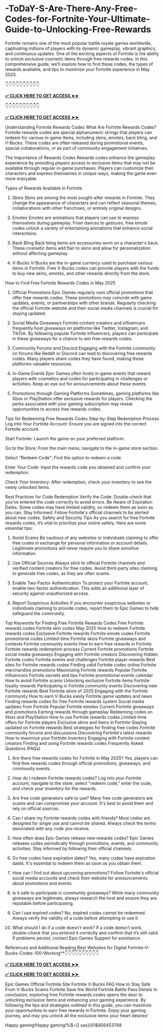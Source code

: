 # -ToDaY-S-Are-There-Any-Free-Codes-for-Fortnite-Your-Ultimate-Guide-to-Unlocking-Free-Rewards
Fortnite remains one of the most popular battle royale games worldwide, captivating millions of players with its dynamic gameplay, vibrant graphics, and continuous updates. One of the exciting aspects of Fortnite is the ability to unlock exclusive cosmetic items through free rewards codes. In this comprehensive guide, we’ll explore how to find these codes, the types of rewards available, and tips to maximize your Fortnite experience in May 2025.

👇👇👇👇👇👇👇👇👇👇

**[✅ CLICK HERE TO GET ACCESS ➤➤ ​​](https://xnproo.com/giftcards/)**

👇👇👇👇👇👇👇👇👇👇

**[✅ CLICK HERE TO GET ACCESS ➤➤ ​​](https://xnproo.com/giftcards/)**

Understanding Fortnite Rewards Codes
What Are Fortnite Rewards Codes?
Fortnite rewards codes are special alphanumeric strings that players can redeem for various in-game items, including skins, emotes, back bling, and V-Bucks. These codes are often released during promotional events, special collaborations, or as part of community engagement initiatives.

The Importance of Rewards Codes
Rewards codes enhance the gameplay experience by providing players access to exclusive items that may not be available through regular in-game purchases. Players can customize their characters and express themselves in unique ways, making the game even more enjoyable.

Types of Rewards Available in Fortnite
1. Skins
Skins are among the most sought-after rewards in Fortnite. They change the appearance of characters and can reflect seasonal themes, collaborations with other franchises, or entirely original designs.

2. Emotes
Emotes are animations that players can use to express themselves during gameplay. From dances to gestures, free emote codes unlock a variety of entertaining animations that enhance social interactions.

3. Back Bling
Back bling items are accessories worn on a character's back. These cosmetic items add flair to skins and allow for personalization without affecting gameplay.

4. V-Bucks
V-Bucks are the in-game currency used to purchase various items in Fortnite. Free V-Bucks codes can provide players with the funds to buy new skins, emotes, and other rewards directly from the store.

How to Find Free Fortnite Rewards Codes in May 2025
1. Official Promotions
Epic Games regularly runs official promotions that offer free rewards codes. These promotions may coincide with game updates, events, or partnerships with other brands. Regularly checking the official Fortnite website and their social media channels is crucial for staying updated.

2. Social Media Giveaways
Fortnite content creators and influencers frequently host giveaways on platforms like Twitter, Instagram, and TikTok. By following popular Fortnite influencers, players can participate in these giveaways for a chance to win free rewards codes.

3. Community Forums and Discord
Engaging with the Fortnite community on forums like Reddit or Discord can lead to discovering free rewards codes. Many players share codes they have found, making these platforms valuable resources.

4. In-Game Events
Epic Games often hosts in-game events that reward players with cosmetics and codes for participating in challenges or activities. Keep an eye out for announcements about these events.

5. Promotions through Gaming Platforms
Sometimes, gaming platforms like Xbox or PlayStation offer exclusive rewards for players. Checking the perks associated with your gaming subscription may reveal opportunities to access free rewards codes.

Tips for Redeeming Free Rewards Codes
Step-by-Step Redemption Process
Log into Your Fortnite Account: Ensure you are signed into the correct Fortnite account.

Start Fortnite: Launch the game on your preferred platform.

Go to the Store: From the main menu, navigate to the in-game store section.

Select "Redeem Code": Find the option to redeem a code.

Enter Your Code: Input the rewards code you obtained and confirm your redemption.

Check Your Inventory: After redemption, check your inventory to see the newly unlocked items.

Best Practices for Code Redemption
Verify the Code: Double-check that you’ve entered the code correctly to avoid errors.
Be Aware of Expiration Dates: Some codes may have limited validity, so redeem them as soon as you can.
Stay Informed: Follow Fortnite's official channels to be alerted about new codes.
Safety and Security Tips
As you search for free Fortnite rewards codes, it’s vital to prioritize your online safety. Here are some essential tips:

1. Avoid Scams
Be cautious of any websites or individuals claiming to offer free codes in exchange for personal information or account details. Legitimate promotions will never require you to share sensitive information.

2. Use Official Sources
Always stick to official Fortnite channels and verified content creators for free codes. Avoid third-party sites claiming to generate free codes, as they are often scams.

3. Enable Two-Factor Authentication
To protect your Fortnite account, enable two-factor authentication. This adds an additional layer of security against unauthorized access.

4. Report Suspicious Activities
If you encounter suspicious websites or individuals claiming to provide codes, report them to Epic Games to help safeguard the community.

Top Keywords for Finding Free Fortnite Rewards Codes
Free Fortnite rewards codes
Fortnite skin codes May 2025
How to redeem Fortnite rewards codes
Exclusive Fortnite rewards
Fortnite emote codes
Fortnite promotional codes
Limited-time Fortnite skins
Fortnite giveaways and contests
Fortnite community events
How to earn free rewards in Fortnite
Fortnite rewards redemption process
Current Fortnite promotions
Fortnite social media giveaways
Engaging with Fortnite creators
Discovering hidden Fortnite codes
Fortnite events and challenges
Fortnite player rewards
Best sites for Fortnite rewards codes
Finding valid Fortnite codes online
Fortnite merchandise promotions
Maximizing Fortnite rewards
Popular Fortnite influencers
Fortnite secrets and tips
Fortnite promotional events calendar
How to avoid Fortnite scams
Unlocking exclusive Fortnite items
Fortnite loyalty rewards
Participating in Fortnite community events
Discovering new Fortnite rewards
Best Fortnite skins of 2025
Engaging with the Fortnite community
How to earn V-Bucks easily
Fortnite game updates and news
Finding rewards codes for free
Fortnite rewards system
Social media updates from Fortnite
Popular Fortnite emotes
Current Fortnite giveaways and promotions
Earning rewards through gameplay
Redeeming codes on Xbox and PlayStation
How to use Fortnite rewards codes
Limited-time offers for Fortnite players
Exclusive skins and items in Fortnite
Staying updated on Fortnite rewards
Best strategies for finding free codes
Fortnite community forums and discussions
Discovering Fortnite's latest rewards
How to maximize your Fortnite inventory
Engaging with Fortnite content creators
Finding and using Fortnite rewards codes
Frequently Asked Questions (FAQs)
1. Are there free rewards codes for Fortnite in May 2025?
Yes, players can find free rewards codes through official promotions, giveaways, and community events.

2. How do I redeem Fortnite rewards codes?
Log into your Fortnite account, navigate to the store, select "redeem code," enter the code, and check your inventory for the rewards.

3. Are free code generators safe to use?
Many free code generators are scams and can compromise your account. It's best to avoid them and rely on official sources.

4. Can I share my Fortnite rewards codes with friends?
Most codes are designed for single use and cannot be shared. Always check the terms associated with any code you receive.

5. How often does Epic Games release new rewards codes?
Epic Games releases codes periodically through promotions, events, and community activities. Stay informed by following their official channels.

6. Do free codes have expiration dates?
Yes, many codes have expiration dates. It's essential to redeem them as soon as you obtain them.

7. How can I find out about upcoming promotions?
Follow Fortnite's official social media accounts and check their website for announcements about promotions and events.

8. Is it safe to participate in community giveaways?
While many community giveaways are legitimate, always research the host and ensure they are reputable before participating.

9. Can I use expired codes?
No, expired codes cannot be redeemed. Always verify the validity of a code before attempting to use it.

10. What should I do if a code doesn’t work?
If a code doesn’t work, double-check that you entered it correctly and confirm that it’s still valid. If problems persist, contact Epic Games Support for assistance .

References and Additional Reading Best Websites for Digital Fortnite-V-Bucks-Codes-100-Working**👇👇👇👇👇👇👇👇👇👇

**[✅ CLICK HERE TO GET ACCESS ➤➤ ​​](https://xnproo.com/giftcards/)**

**[✅ CLICK HERE TO GET ACCESS ➤➤ ​​](https://xnproo.com/giftcards/)**


Epic Games Official Fortnite Site
Fortnite V-Bucks FAQ
How to Stay Safe From V-Bucks Scams
Fortnite Save the World
Fortnite Battle Pass Details
In conclusion, exploring free Fortnite rewards codes opens the door to unlocking exclusive items and enhancing your gaming experience. By following the tips and strategies outlined in this guide, you can maximize your opportunities to earn free rewards in Fortnite. Enjoy your gaming journey, and may you unlock all the exclusive items your heart desires!

Happy gaming!Happy gaming!%$~[[ sas}}01&856453768
